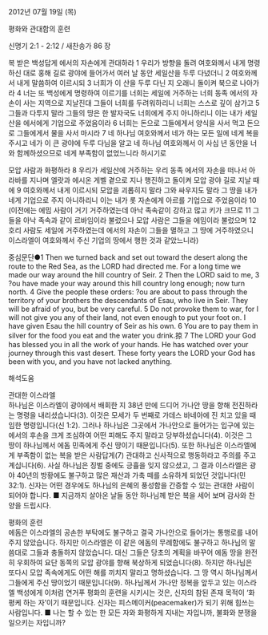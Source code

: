 2012년 07월 19일 (목)

평화와 관대함의 훈련



신명기 2:1 - 2:12 / 새찬송가 86 장


복 받은 백성답게 에서의 자손에게 관대하라
1 우리가 방향을 돌려 여호와께서 내게 명령하신 대로 홍해 길로 광야에 들어가서 여러 날 동안 세일산을 두루 다녔더니 2 여호와께서 내게 말씀하여 이르시되 3 너희가 이 산을 두루 다닌 지 오래니 돌이켜 북으로 나아가라 4 너는 또 백성에게 명령하여 이르기를 너희는 세일에 거주하는 너희 동족 에서의 자손이 사는 지역으로 지날진대 그들이 너희를 두려워하리니 너희는 스스로 깊이 삼가고 5 그들과 다투지 말라 그들의 땅은 한 발자국도 너희에게 주지 아니하리니 이는 내가 세일산을 에서에게 기업으로 주었음이라 6 너희는 돈으로 그들에게서 양식을 사서 먹고 돈으로 그들에게서 물을 사서 마시라 7 네 하나님 여호와께서 네가 하는 모든 일에 네게 복을 주시고 네가 이 큰 광야에 두루 다님을 알고 네 하나님 여호와께서 이 사십 년 동안을 너와 함께하셨으므로 네게 부족함이 없었느니라 하시기로

모압 사람과 화평하라
8 우리가 세일산에 거주하는 우리 동족 에서의 자손을 떠나서 아라바를 지나며 엘랏과 에시온 게벨 곁으로 지나 행진하고 돌이켜 모압 광야 길로 지날 때에 9 여호와께서 내게 이르시되 모압을 괴롭히지 말라 그와 싸우지도 말라 그 땅을 내가 네게 기업으로 주지 아니하리니 이는 내가 롯 자손에게 아르를 기업으로 주었음이라 10 (이전에는 에밈 사람이 거기 거주하였는데 아낙 족속같이 강하고 많고 키가 크므로 11 그들을 아낙 족속과 같이 르바임이라 불렀으나 모압 사람은 그들을 에밈이라 불렀으며 12 호리 사람도 세일에 거주하였는데 에서의 자손이 그들을 멸하고 그 땅에 거주하였으니 이스라엘이 여호와께서 주신 기업의 땅에서 행한 것과 같았느니라)

중심문단●1 Then we turned back and set out toward the desert along the route to the Red Sea, as the LORD had directed me. For a long time we made our way around the hill country of Seir. 2 Then the LORD said to me, 3 ?ou have made your way around this hill country long enough; now turn north. 4 Give the people these orders: ?ou are about to pass through the territory of your brothers the descendants of Esau, who live in Seir. They will be afraid of you, but be very careful. 5 Do not provoke them to war, for I will not give you any of their land, not even enough to put your foot on. I have given Esau the hill country of Seir as his own. 6 You are to pay them in silver for the food you eat and the water you drink.掠 7 The LORD your God has blessed you in all the work of your hands. He has watched over your journey through this vast desert. These forty years the LORD your God has been with you, and you have not lacked anything.

해석도움





관대한 이스라엘  
하나님은 이스라엘이 광야에서 배회한 지 38년 만에 드디어 가나안 땅을 향해 전진하라는 명령을 내리셨습니다(3). 이것은 모세가 두 번째로 가데스 바네아에 진 치고 있을 때 임한 명령입니다(신 1:2). 그러나 하나님은 그곳에서 가나안으로 들어가는 입구에 있는 에서의 후손을 크게 조심하여 어떤 피해도 주지 말라고 당부하셨습니다(4). 이것은 그 땅이 하나님께서 에돔 민족에게 주신 땅이기 때문입니다(5). 또한 하나님은 이스라엘에게 부족함이 없는 복을 받은 사람답게(7) 관대하고 신사적으로 행동하라고 주의를 주고 계십니다(6). 사실 하나님은 징벌 중에도 긍휼을 잊지 않으셨고, 그 결과 이스라엘은 광야 40년의 방황에도 불구하고 많은 재산과 가축 떼를 소유하게 되었던 것입니다(민 32:1). 신자는 어떤 경우에도 하나님의 은혜의 풍성함을 간증할 수 있는 관대한 사람이 되어야 합니다.
■ 지금까지 살아온 날들 동안 하나님께 받은 복을 세어 보며 감사와 찬양을 드립시다.

평화의 훈련  
에돔은 이스라엘의 공손한 부탁에도 불구하고 결국 가나안으로 들어가는 통행로를 내어주지 않았습니다. 하지만 이스라엘은 이 같은 에돔의 무례함에도 불구하고 하나님의 말씀대로 그들과 충돌하지 않았습니다. 대신 그들은 당초의 계획을 바꾸어 에돔 땅을 완전히 우회하여 요단 동쪽의 모압 광야를 향해 북상하게 되었습니다(8). 하지만 하나님은 또다시 모압 족속에게도 어떤 해를 끼치지 말라고 명하셨습니다. 그 땅 역시 하나님께서 그들에게 주신 땅이었기 때문입니다(9). 하나님께서 가나안 정복을 앞두고 있는 이스라엘 백성에게 이처럼 연거푸 평화의 훈련을 시키시는 것은, 신자의 참된 존재 목적이 ‘화평케 하는 자’이기 때문입니다. 신자는 피스메이커(peacemaker)가 되기 위해 힘쓰는 사람입니다.
■ 나는 할 수 있는 한 모든 자와 화평하게 지내는 자입니까, 불화와 분쟁을 일으키는 자입니까?